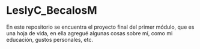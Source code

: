 # LeslyC_BecalosM
En este repositorio se encuentra el proyecto final del primer módulo, que es una hoja de vida, en ella agregué algunas cosas sobre mí, como mi educación, gustos personales, etc.
